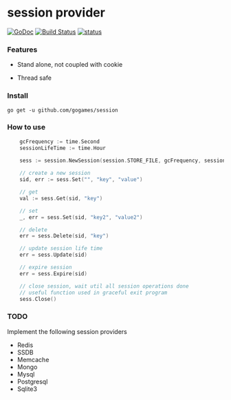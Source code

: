 session provider
===
[![GoDoc](http://godoc.org/github.com/gogames/session?status.svg)](http://godoc.org/github.com/gogames/session)
[![Build Status](https://travis-ci.org/gogames/session.svg?branch=master)](https://travis-ci.org/gogames/session)
[![status](https://sourcegraph.com/api/repos/github.com/gogames/session/.badges/status.png)](https://sourcegraph.com/github.com/gogames/session)

### Features

* Stand alone, not coupled with cookie

* Thread safe


### Install

``` go get -u github.com/gogames/session ```


### How to use

```go
	gcFrequency := time.Second
	sessionLifeTime := time.Hour
	
	sess := session.NewSession(session.STORE_FILE, gcFrequency, sessionLifeTime, `{"path":"session_path", "separator": "/"}`)

	// create a new session
	sid, err := sess.Set("", "key", "value")

	// get
	val := sess.Get(sid, "key")

	// set
	_, err = sess.Set(sid, "key2", "value2")

	// delete 
	err = sess.Delete(sid, "key")

	// update session life time
	err = sess.Update(sid)

	// expire session
	err = sess.Expire(sid)

	// close session, wait util all session operations done
	// useful function used in graceful exit program
	sess.Close()
```

### TODO

Implement the following session providers

* Redis
* SSDB
* Memcache
* Mongo
* Mysql
* Postgresql
* Sqlite3
